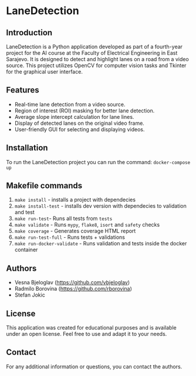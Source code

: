 # LaneDetection

## Introduction
LaneDetection is a Python application developed as part of a fourth-year project for the AI course at the Faculty of Electrical Engineering in East Sarajevo. It is designed to detect and highlight lanes on a road from a video source. This project utilizes OpenCV for computer vision tasks and Tkinter for the graphical user interface.

## Features
- Real-time lane detection from a video source.
- Region of interest (ROI) masking for better lane detection.
- Average slope intercept calculation for lane lines.
- Display of detected lanes on the original video frame.
- User-friendly GUI for selecting and displaying videos.

## Installation
To run the LaneDetection project you can run the command: `docker-compose up` 

## Makefile commands
1. `make install` - installs a project with dependecies
2. `make install-test` - installs dev version with dependecies to validation and test
3. `make run-test`- Runs all tests from `tests`
4. `make validate` - Runs `mypy`, `flake8`, `isort` and `safety` checks
5. `make coverage` - Generates coverage HTML report
6. `make run-test-full` - Runs tests + validations
7. `make run-docker-validate` - Runs validation and tests inside the docker container

## Authors

- Vesna Bjeloglav (https://github.com/vbjeloglav)
- Radmilo Borovina (https://github.com/rborovina)
- Stefan Jokic 

## License

This application was created for educational purposes and is available under an open license. Feel free to use and adapt it to your needs.

## Contact

For any additional information or questions, you can contact the authors.
